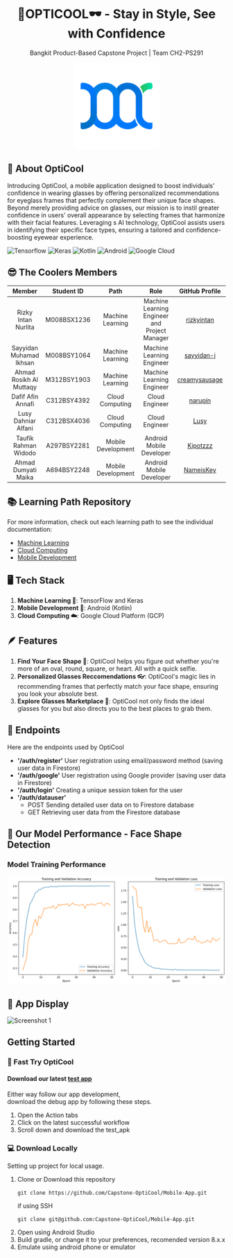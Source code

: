 <h1 align="center">
  🌟OPTICOOL🕶️ - Stay in Style, See with Confidence
</h1>
<p align="center">Bangkit Product-Based Capstone Project | Team CH2-PS291</p>

<p align="center">
  <img src="https://github.com/Capstone-OptiCool/.github/blob/main/profile/logo-01%201.png" alt="logo" width="200" height="200">
</p>

## 🚀 About OptiCool
Introducing OptiCool, a mobile application designed to boost individuals' confidence in wearing glasses by offering personalized recommendations for eyeglass frames that perfectly complement their unique face shapes. Beyond merely providing advice on glasses, our mission is to instil greater confidence in users' overall appearance by selecting frames that harmonize with their facial features. Leveraging s AI technology, OptiCool assists users in identifying their specific face types, ensuring a tailored and confidence-boosting eyewear experience.

![Tensorflow](https://img.shields.io/badge/TensorFlow-FF6F00?style=for-the-badge&logo=tensorflow&logoColor=white)
![Keras](https://img.shields.io/badge/Keras-FF0000?style=for-the-badge&logo=keras&logoColor=white)
![Kotlin](https://img.shields.io/badge/Kotlin-0095D5?&style=for-the-badge&logo=kotlin&logoColor=white)
![Android](https://img.shields.io/badge/Android-3DDC84?style=for-the-badge&logo=android&logoColor=white)
![Google Cloud](https://img.shields.io/badge/Google_Cloud-4285F4?style=for-the-badge&logo=google-cloud&logoColor=white)

## 😎 The Coolers Members
|            Member           | Student ID |        Path        |                    Role                    |                                                       GitHub Profile                                                      |
| :-------------------------: | :--------: | :----------------: | :----------------------------------------: | :-----------------------------------------------------------------------------------------------------------------: |
| Rizky Intan Nurlita  | M008BSX1236  |  Machine Learning  |Machine Learning Engineer and Project Manager |[rizkyintan](https://github.com/rizkyintan)|
| Sayyidan Muhamad Ikhsan | M008BSY1064   |  Machine Learning  | Machine Learning Engineer |   [sayyidan-i](https://github.com/sayyidan-i) |  |
| Ahmad Rosikh Al Muttaqy | M312BSY1903  | Machine Learning  | Machine Learning Engineer | [creamysausage](https://github.com/creamysausage) |
| Dafif Afin Annafi  | C312BSY4392   |   Cloud Computing  |               Cloud Engineer              |  [narupin](https://github.com/swpinn)         |
| Lusy Dahniar Alfani | C312BSX4036   |   Cloud Computing  |  Cloud Engineer        | [Lusy](https://github.com/llussayy) |
| Taufik Rahman Widodo | A297BSY2281   | Mobile Development |          Android Mobile Developer          |    [Kipotzzz](https://github.com/Taufikrw)   |
| Ahmad Dumyati Maika | A694BSY2248   | Mobile Development |          Android Mobile Developer          |    [NameisKey](https://github.com/NameisKey)   |

## 📚 Learning Path Repository
For more information, check out each learning path to see the individual documentation:
- [Machine Learning](https://github.com/Capstone-OptiCool/ML)
- [Cloud Computing](https://github.com/Capstone-OptiCool/CC)
- [Mobile Development](https://github.com/Capstone-OptiCool/Mobile-App)

## 🖥️ Tech Stack
1. **Machine Learning 🧠**: TensorFlow and Keras
2. **Mobile Development 📱**: Android (Kotlin)
3. **Cloud Computing ☁️**: Google Cloud Platform (GCP)

## 🪶 Features
1. **Find Your Face Shape 📸**: OptiCool helps you figure out whether you're more of an oval, round, square, or heart. All with a quick selfie.
2. **Personalized Glasses Reccomendations 👓**: OptiCool's magic lies in recommending frames that perfectly match your face shape, ensuring you look your absolute best.
3. **Explore Glasses Marketplace 🛒**: OptiCool not only finds the ideal glasses for you but also directs you to the best places to grab them.

## 📍 Endpoints
Here are the endpoints used by OptiCool
 - **'/auth/register'**
	User registration using email/password method (saving user data in Firestore)
- **'/auth/google'**
	User registration using Google provider (saving user data in Firestore)
- **'/auth/login'**
	Creating a unique session token for the user
- **'/auth/datauser'**
	- POST
		Sending detailed user data on to Firestore database
	- GET
		Retrieving user data from the Firestore database


## 🚀 Our Model Performance - Face Shape Detection

### Model Training Performance
<div align="center">
  <img src="https://github.com/Capstone-OptiCool/.github/blob/main/profile/ML-performance.png" alt="ML-performance" width="800px" 
/>
</div>

## 📱 App Display
<div>
  <img src="https://github.com/wiweka24/Pedotan-MD/assets/70740913/f9adc888-2470-4d90-96cf-4351c61fdb67" alt="Screenshot 1" width="180" />
</div>

## Getting Started
### 🚀 Fast Try OptiCool
#### Download our latest [test app]( ) <br/>
Either way follow our app development, <br/>
download the debug app by following these steps.
1. Open the Action tabs
2. Click on the latest successful workflow
3. Scroll down and download the test_apk

### 💻 Download Locally
Setting up project for local usage.
1. Clone or Download this repository
    ```shell
    git clone https://github.com/Capstone-OptiCool/Mobile-App.git
    ```
    if using SSH
    ```shell
    git clone git@github.com:Capstone-OptiCool/Mobile-App.git
    ```
2. Open using Android Studio
3. Build gradle, or change it to your preferences, recomended version 8.x.x
4. Emulate using android phone or emulator
   
